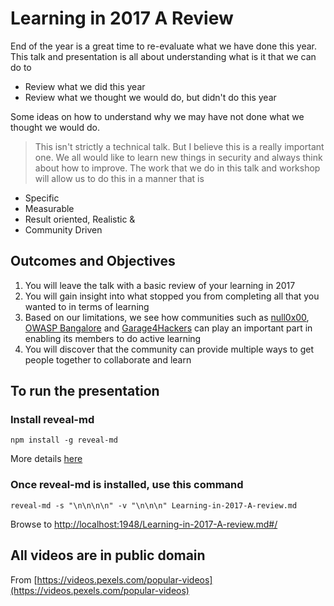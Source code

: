 # Learning in 2017 A Review

End of the year is a great time to re-evaluate what we have done this year. This talk and presentation is all about understanding what is it that we can do to 
- Review what we did this year
- Review what we thought we would do, but didn't do this year

Some ideas on how to understand why we may have not done what we thought we would do.

> This isn't strictly a technical talk. But I believe this is a really important one. We all would like to learn new things in security and always think about how to improve. The work that we do in this talk and workshop will allow us to do this in a manner that is

- Specific
- Measurable
- Result oriented, Realistic &
- Community Driven

## Outcomes and Objectives
1. You will leave the talk with a basic review of your learning in 2017
2. You will gain insight into what stopped you from completing all that you wanted to in terms of learning
3. Based on our limitations, we see how communities such as [null0x00](https://null.co.in), [OWASP Bangalore](https://www.owasp.org/index.php/Bangalore) and [Garage4Hackers](http://www.garage4hackers.com) can play an important part in enabling its members to do active learning
4. You will discover that the community can provide multiple ways to get people together to collaborate and learn 


## To run the presentation

### Install reveal-md
	npm install -g reveal-md

More details [here](https://github.com/webpro/reveal-md)

### Once reveal-md is installed, use this command

    reveal-md -s "\n\n\n\n" -v "\n\n\n" Learning-in-2017-A-review.md

Browse to  [http://localhost:1948/Learning-in-2017-A-review.md#/](http://localhost:1948/Learning-in-2017-A-review.md#/)


## All videos are in public domain
From [https://videos.pexels.com/popular-videos](https://videos.pexels.com/popular-videos)